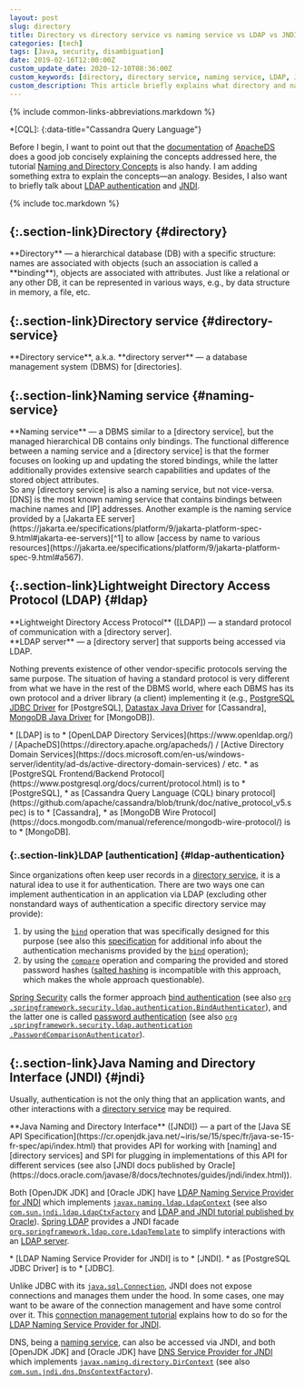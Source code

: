 ```yaml
---
layout: post
slug: directory
title: Directory vs directory service vs naming service vs LDAP vs JNDI
categories: [tech]
tags: [Java, security, disambiguation]
date: 2019-02-16T12:00:00Z
custom_update_date: 2020-12-10T08:36:00Z
custom_keywords: [directory, directory service, naming service, LDAP, JNDI]
custom_description: This article briefly explains what directory and naming services are, and how they can be accessed.
---
```

{% include common-links-abbreviations.markdown %}

[`bind`]: <https://www.rfc-editor.org/rfc/rfc4511#section-4.2>
[directories]: <#directory>
[directory service]: <#directory-service>
[directory services]: <#directory-service>
[directory server]: <#directory-service>
[naming service]: <#naming-service>
[LDAP server]: <#ldap>
[naming]: <#naming-service>
[PostgreSQL JDBC Driver]: <https://jdbc.postgresql.org/>
[Spring Security]: <https://spring.io/projects/spring-security>
[Java Naming and Directory Interface (JNDI)]: <https://cr.openjdk.java.net/~iris/se/15/spec/fr/java-se-15-fr-spec/api/java.naming/module-summary.html>
[JNDI]: <https://cr.openjdk.java.net/~iris/se/15/spec/fr/java-se-15-fr-spec/api/java.naming/module-summary.html>
[LDAP Naming Service Provider for JNDI]: <https://docs.oracle.com/javase/8/docs/technotes/guides/jndi/jndi-ldap.html>
[JDBC]: <https://cr.openjdk.java.net/~iris/se/15/spec/fr/java-se-15-fr-spec/api/java.sql/module-summary.html>

*[CQL]:
{:data-title="Cassandra Query Language"}

Before I begin, I want to point out that the [documentation](https://directory.apache.org/apacheds/basic-ug/1.2-some-background.html)
of [ApacheDS](https://directory.apache.org/apacheds/) does a good job concisely explaining the concepts addressed here,
the tutorial [Naming and Directory Concepts](https://docs.oracle.com/javase/tutorial/jndi/concepts/index.html)
is also handy. I am adding something extra to explain the concepts&mdash;an analogy.
Besides, I also want to briefly talk about [LDAP authentication](#ldap-authentication) and [JNDI](#jndi).

{% include toc.markdown %}

## [](#directory){:.section-link}Directory {#directory}
<div class="info-block" markdown="1">
**Directory** &mdash; a hierarchical database (DB) with a specific structure: names are associated with objects (such an association is called a **binding**),
objects are associated with attributes. Just like a relational or any other DB, it can be represented in various ways,
e.g., by data structure in memory, a file, etc.
</div>

## [](#directory-service){:.section-link}Directory service {#directory-service}
<div class="info-block" markdown="1">
**Directory service**, a.k.a. **directory server** &mdash; a database management system (DBMS) for [directories].
</div>

## [](#naming-service){:.section-link}Naming service {#naming-service}
<div class="info-block" markdown="1">
**Naming service** &mdash; a DBMS similar to a [directory service], but the managed hierarchical DB contains only bindings.
The functional difference between a naming service and a [directory service] is that the former focuses on looking up and updating the stored bindings,
while the latter additionally provides extensive search capabilities and updates of the stored object attributes.
</div>
So any [directory service] is also a naming service, but not vice-versa.
[DNS] is the most known naming service that contains bindings between machine names and [IP] addresses.
Another example is the naming service provided by a
[Jakarta EE server](https://jakarta.ee/specifications/platform/9/jakarta-platform-spec-9.html#jakarta-ee-servers)<!-- -->[^1]
to allow [access by name to various resources](https://jakarta.ee/specifications/platform/9/jakarta-platform-spec-9.html#a567).

## [](#ldap){:.section-link}Lightweight Directory Access Protocol (LDAP) {#ldap}
<div class="info-block" markdown="1">
**Lightweight Directory Access Protocol** ([LDAP]) &mdash; a standard protocol of communication with a [directory server].
</div>

<div class="info-block" markdown="1">
**LDAP server** &mdash; a [directory server] that supports being accessed via LDAP.
</div>

Nothing prevents existence of other vendor-specific protocols serving the same purpose.
The situation of having a standard protocol is very different from what we have in the rest of the DBMS world,
where each DBMS has its own protocol and a driver library (a client) implementing it
(e.g.,
[PostgreSQL JDBC Driver] for [PostgreSQL],
[Datastax Java Driver](https://docs.datastax.com/en/developer/java-driver/) for [Cassandra],
[MongoDB Java Driver](https://docs.mongodb.com/drivers/java) for [MongoDB]).

<div class="info-block" markdown="1">
* [LDAP] is to
  * [OpenLDAP Directory Services](https://www.openldap.org/) /
  [ApacheDS](https://directory.apache.org/apacheds/) /
  [Active Directory Domain Services](https://docs.microsoft.com/en-us/windows-server/identity/ad-ds/active-directory-domain-services) / etc.
* as [PostgreSQL Frontend/Backend Protocol](https://www.postgresql.org/docs/current/protocol.html) is to
  * [PostgreSQL],
* as [Cassandra Query Language (CQL) binary protocol](https://github.com/apache/cassandra/blob/trunk/doc/native_protocol_v5.spec) is to
  * [Cassandra],
* as [MongoDB Wire Protocol](https://docs.mongodb.com/manual/reference/mongodb-wire-protocol/) is to
  * [MongoDB].
</div>

### [](#ldap-authentication){:.section-link}LDAP [authentication] {#ldap-authentication}
Since organizations often keep user records in a [directory service], it is a natural idea to use it for authentication.
There are two ways one can implement authentication in an application via LDAP
(excluding other nonstandard ways of authentication a specific directory service may provide):
1. by using the [`bind`] operation that was specifically designed for this purpose
   (see also this [specification](https://www.rfc-editor.org/rfc/rfc4513#section-5) for additional info about the authentication mechanisms provided by the [`bind`] operation);
2. by using the [`compare`](https://www.rfc-editor.org/rfc/rfc4511#section-4.10) operation and comparing the provided and stored password hashes
([salted hashing](https://docs.spring.io/spring-security/site/docs/current/api/org/springframework/security/crypto/bcrypt/BCrypt.html)
is incompatible with this approach, which makes the whole approach questionable).

[Spring Security] calls the former approach
[bind authentication](https://docs.spring.io/spring-security/site/docs/current/reference/html5/#servlet-authentication-ldap-bind)
(see also [<code>org<wbr>.springframework<wbr>.security<wbr>.ldap<wbr>.authentication<wbr>.BindAuthenticator</code>](https://docs.spring.io/spring-security/site/docs/current/api/org/springframework/security/ldap/authentication/BindAuthenticator.html)),
and the latter one is called
[password authentication](https://docs.spring.io/spring-security/site/docs/current/reference/html5/#servlet-authentication-ldap-pwd)
(see also [<code>org<wbr>.springframework<wbr>.security<wbr>.ldap<wbr>.authentication<wbr>.PasswordComparisonAuthenticator</code>](https://docs.spring.io/spring-security/site/docs/current/api/org/springframework/security/ldap/authentication/PasswordComparisonAuthenticator.html)).

## [](#jndi){:.section-link}Java Naming and Directory Interface (JNDI) {#jndi}
Usually, authentication is not the only thing that an application wants, and other interactions with a [directory service] may be required.
<div class="info-block" markdown="1">
**Java Naming and Directory Interface** ([JNDI]) &mdash;
a part of the [Java SE API Specification](https://cr.openjdk.java.net/~iris/se/15/spec/fr/java-se-15-fr-spec/api/index.html)
that provides API for working with [naming] and [directory services] and SPI for plugging in implementations of this API for different services
(see also [JNDI docs published by Oracle](https://docs.oracle.com/javase/8/docs/technotes/guides/jndi/index.html)).
</div>

Both [OpenJDK JDK] and [Oracle JDK] have [LDAP Naming Service Provider for JNDI](https://docs.oracle.com/javase/8/docs/technotes/guides/jndi/jndi-ldap.html)
which implements [`javax.naming.ldap.LdapContext`](https://cr.openjdk.java.net/~iris/se/15/spec/fr/java-se-15-fr-spec/api/java.naming/javax/naming/ldap/LdapContext.html)
(see also [`com.sun.jndi.ldap.LdapCtxFactory`](https://github.com/openjdk/jdk/blob/master/src/java.naming/share/classes/com/sun/jndi/ldap/LdapCtxFactory.java)
and [LDAP and JNDI tutorial published by Oracle](https://docs.oracle.com/javase/tutorial/jndi/ldap/index.html)).
[Spring LDAP](https://spring.io/projects/spring-ldap) provides a JNDI facade
[`org.springframework.ldap.core.LdapTemplate`](https://docs.spring.io/spring-ldap/docs/current/apidocs/org/springframework/ldap/core/LdapTemplate.html) 
to simplify interactions with an [LDAP server].

<div class="info-block" markdown="1">
* [LDAP Naming Service Provider for JNDI] is to
  * [JNDI].
* as [PostgreSQL JDBC Driver] is to
  * [JDBC].
</div>

Unlike JDBC with its [`java.sql.Connection`](https://cr.openjdk.java.net/~iris/se/15/spec/fr/java-se-15-fr-spec/api/java.sql/java/sql/Connection.html),
JNDI does not expose connections and manages them under the hood. In some cases, one may want to be aware of the connection management
and have some control over it. This [connection management tutorial](https://docs.oracle.com/javase/tutorial/jndi/ldap/connect.html) 
explains how to do so for the [LDAP Naming Service Provider for JNDI].

DNS, being a [naming service], can also be accessed via JNDI, and both [OpenJDK JDK] and [Oracle JDK]
have [DNS Service Provider for JNDI](https://docs.oracle.com/javase/8/docs/technotes/guides/jndi/jndi-dns.html)
which implements [`javax.naming.directory.DirContext`](https://cr.openjdk.java.net/~iris/se/15/spec/fr/java-se-15-fr-spec/api/java.naming/javax/naming/directory/DirContext.html)
(see also [`com.sun.jndi.dns.DnsContextFactory`](https://github.com/openjdk/jdk/blob/master/src/jdk.naming.dns/share/classes/com/sun/jndi/dns/DnsContextFactory.java)).

[^1]: A [Jakarta EE server](https://jakarta.ee/specifications/platform/9/jakarta-platform-spec-9.html#jakarta-ee-servers) is a runtime portion of
    a [Jakarta EE product](https://jakarta.ee/specifications/platform/9/jakarta-platform-spec-9.html#flexibility-of-product-requirements),
    and is analogue of a [Java EE server](https://javaee.github.io/tutorial/overview005.html#BNABR), a.k.a. application server
    ([Jakarta EE](https://jakarta.ee/about/) is a successor of [Java EE](https://javaee.github.io/javaee-spec/)).
    See this [footnote]({% post_url 2019-05-06-make-app-behavior-consistent %}#fn:1) for more info about Java platform.
